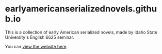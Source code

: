# earlyamericanserializednovels.github.io  

This is a collection of early American serialized novels, made by Idaho State University's English 6625 seminar.  

You can [view the website here](https://earlyamericanserializednovels.github.io).
